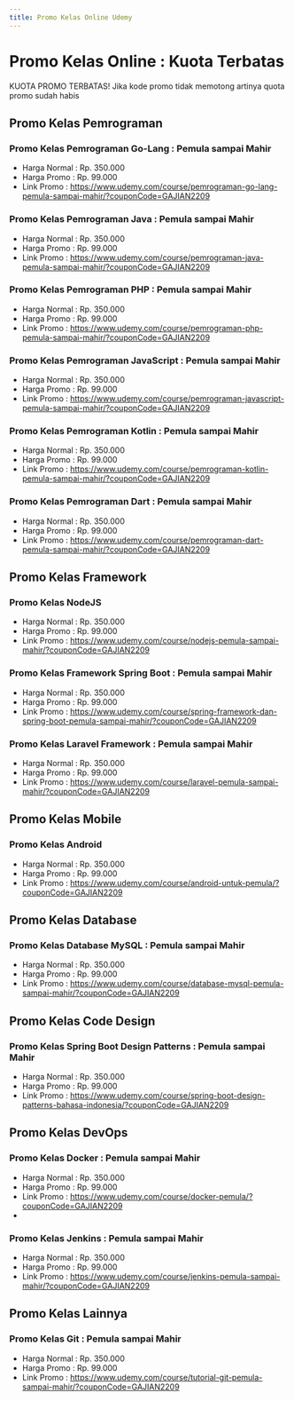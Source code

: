```yaml
---
title: Promo Kelas Online Udemy
---
```


# Promo Kelas Online : Kuota Terbatas

KUOTA PROMO TERBATAS! Jika kode promo tidak memotong artinya quota promo sudah habis

## Promo Kelas Pemrograman

### Promo Kelas Pemrograman Go-Lang : Pemula sampai Mahir

- Harga Normal : Rp. 350.000
- Harga Promo : Rp. 99.000
- Link Promo : https://www.udemy.com/course/pemrograman-go-lang-pemula-sampai-mahir/?couponCode=GAJIAN2209

### Promo Kelas Pemrograman Java : Pemula sampai Mahir

- Harga Normal : Rp. 350.000
- Harga Promo : Rp. 99.000
- Link Promo : https://www.udemy.com/course/pemrograman-java-pemula-sampai-mahir/?couponCode=GAJIAN2209

### Promo Kelas Pemrograman PHP : Pemula sampai Mahir

- Harga Normal : Rp. 350.000
- Harga Promo : Rp. 99.000
- Link Promo : https://www.udemy.com/course/pemrograman-php-pemula-sampai-mahir/?couponCode=GAJIAN2209

### Promo Kelas Pemrograman JavaScript : Pemula sampai Mahir

- Harga Normal : Rp. 350.000
- Harga Promo : Rp. 99.000
- Link Promo : https://www.udemy.com/course/pemrograman-javascript-pemula-sampai-mahir/?couponCode=GAJIAN2209

### Promo Kelas Pemrograman Kotlin : Pemula sampai Mahir

- Harga Normal : Rp. 350.000
- Harga Promo : Rp. 99.000
- Link Promo : https://www.udemy.com/course/pemrograman-kotlin-pemula-sampai-mahir/?couponCode=GAJIAN2209

### Promo Kelas Pemrograman Dart : Pemula sampai Mahir

- Harga Normal : Rp. 350.000
- Harga Promo : Rp. 99.000
- Link Promo : https://www.udemy.com/course/pemrograman-dart-pemula-sampai-mahir/?couponCode=GAJIAN2209

## Promo Kelas Framework

### Promo Kelas NodeJS

- Harga Normal : Rp. 350.000
- Harga Promo : Rp. 99.000
- Link Promo : https://www.udemy.com/course/nodejs-pemula-sampai-mahir/?couponCode=GAJIAN2209

### Promo Kelas Framework Spring Boot : Pemula sampai Mahir

- Harga Normal : Rp. 350.000
- Harga Promo : Rp. 99.000
- Link Promo : https://www.udemy.com/course/spring-framework-dan-spring-boot-pemula-sampai-mahir/?couponCode=GAJIAN2209

### Promo Kelas Laravel Framework : Pemula sampai Mahir

- Harga Normal : Rp. 350.000
- Harga Promo : Rp. 99.000
- Link Promo : https://www.udemy.com/course/laravel-pemula-sampai-mahir/?couponCode=GAJIAN2209

## Promo Kelas Mobile

### Promo Kelas Android

- Harga Normal : Rp. 350.000
- Harga Promo : Rp. 99.000
- Link Promo : https://www.udemy.com/course/android-untuk-pemula/?couponCode=GAJIAN2209

## Promo Kelas Database

### Promo Kelas Database MySQL : Pemula sampai Mahir

- Harga Normal : Rp. 350.000
- Harga Promo : Rp. 99.000
- Link Promo : https://www.udemy.com/course/database-mysql-pemula-sampai-mahir/?couponCode=GAJIAN2209

## Promo Kelas Code Design

### Promo Kelas Spring Boot Design Patterns : Pemula sampai Mahir

- Harga Normal : Rp. 350.000
- Harga Promo : Rp. 99.000
- Link Promo : https://www.udemy.com/course/spring-boot-design-patterns-bahasa-indonesia/?couponCode=GAJIAN2209

## Promo Kelas DevOps

### Promo Kelas Docker : Pemula sampai Mahir

- Harga Normal : Rp. 350.000
- Harga Promo : Rp. 99.000
- Link Promo : https://www.udemy.com/course/docker-pemula/?couponCode=GAJIAN2209
- 
### Promo Kelas Jenkins : Pemula sampai Mahir

- Harga Normal : Rp. 350.000
- Harga Promo : Rp. 99.000
- Link Promo : https://www.udemy.com/course/jenkins-pemula-sampai-mahir/?couponCode=GAJIAN2209

## Promo Kelas Lainnya

### Promo Kelas Git : Pemula sampai Mahir

- Harga Normal : Rp. 350.000
- Harga Promo : Rp. 99.000
- Link Promo : https://www.udemy.com/course/tutorial-git-pemula-sampai-mahir/?couponCode=GAJIAN2209
